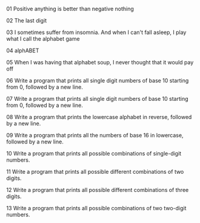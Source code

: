 01	Positive anything is better than negative nothing

02	The last digit

03	I sometimes suffer from insomnia. And when I can't fall asleep, I play what I call the alphabet game

04	alphABET

05	When I was having that alphabet soup, I never thought that it would pay off

06	Write a program that prints all single digit numbers of base 10 starting from 0, followed by a new line.

07	Write a program that prints all single digit numbers of base 10 starting from 0, followed by a new line.

08	Write a program that prints the lowercase alphabet in reverse, followed by a new line.

09	Write a program that prints all the numbers of base 16 in lowercase, followed by a new line.

10	Write a program that prints all possible combinations of single-digit numbers.

11	Write a program that prints all possible different combinations of two digits.

12	Write a program that prints all possible different combinations of three digits.

13	Write a program that prints all possible combinations of two two-digit numbers.





